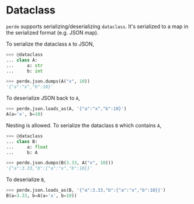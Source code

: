 # Dataclass

<!--
>>> from dataclasses import dataclass, field
>>> import perde

-->

`perde` supports serializing/deserializing `dataclass`. It's serialized to a map in the serialized format (e.g. JSON map).

To serialize the dataclass `A` to JSON,

```python
>>> @dataclass
... class A:
...     a: str
...     b: int

>>> perde.json.dumps(A("x", 10))
'{"a":"x","b":10}'

```

To deserialize JSON back to `A`,

```python
>>> perde.json.loads_as(A, '{"a":"x","b":10}')
A(a='x', b=10)

```

Nesting is allowed. To serialize the dataclass `B` which contains `A`,

```python
>>> @dataclass
... class B:
...     a: float
...     b: A

>>> perde.json.dumps(B(3.33, A("x", 10)))
'{"a":3.33,"b":{"a":"x","b":10}}'

```

To deserialize `B`,

```python
>>> perde.json.loads_as(B, '{"a":3.33,"b":{"a":"x","b":10}}')
B(a=3.33, b=A(a='x', b=10))

```
